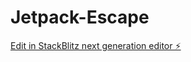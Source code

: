 # Jetpack-Escape

[Edit in StackBlitz next generation editor ⚡️](https://stackblitz.com/~/github.com/Brazilgabe/Jetpack-Escape)